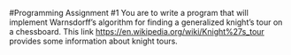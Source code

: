 #Programming Assignment #1
You are to write a program that will implement Warnsdorff’s algorithm for finding a generalized knight’s
tour on a chessboard. This link https://en.wikipedia.org/wiki/Knight%27s_tour provides some information
about knight tours.
